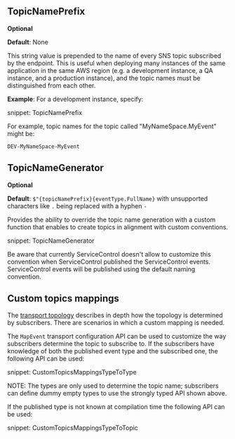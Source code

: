 ## TopicNamePrefix

**Optional**

**Default**: None

This string value is prepended to the name of every SNS topic subscribed by the endpoint. This is useful when deploying many instances of the same application in the same AWS region (e.g. a development instance, a QA instance, and a production instance), and the topic names must be distinguished from each other.

**Example**: For a development instance, specify:

snippet: TopicNamePrefix

For example, topic names for the topic called "MyNameSpace.MyEvent" might be:

```
DEV-MyNameSpace-MyEvent
```

## TopicNameGenerator

**Optional**

**Default**: `$"{topicNamePrefix}{eventType.FullName}` with unsupported characters like `.` being replaced with a hyphen `-`

Provides the ability to override the topic name generation with a custom function that enables to create topics in alignment with custom conventions.

snippet: TopicNameGenerator

Be aware that currently ServiceControl doesn't allow to customize this convention when ServiceControl published the ServiceControl events. ServiceControl events will be published using the default naming convention.

## Custom topics mappings

The [transport topology](topology.md#sqs-publishsubscribe) describes in depth how the topology is determined by subscribers. There are scenarios in which a custom mapping is needed.

The `MapEvent` transport configuration API can be used to customize the way subscribers determine the topic to subscribe to. If the subscribers have knowledge of both the published event type and the subscribed one, the following API can be used:

snippet: CustomTopicsMappingsTypeToType

NOTE: The types are only used to determine the topic name; subscribers can define dummy empty types to use the strongly typed API shown above.

If the published type is not known at compilation time the following API can be used:

snippet: CustomTopicsMappingsTypeToTopic